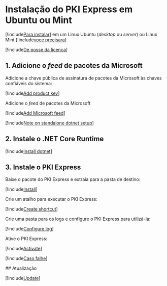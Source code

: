 ﻿# Instalação do PKI Express em Ubuntu ou Mint

[!include[Para instalar](includes/intro-prefix.md)] em um Linux Ubuntu (*desktop* ou *server*) ou Linux Mint [!include[voce precisara](includes/intro-suffix.md)]

[!include[De posse da licenca](includes/prereqs-reminder.md)]

## 1. Adicione o *feed* de pacotes da Microsoft

Adicione a chave pública de assinatura de pacotes da Microsoft às chaves confiáveis do sistema:

[!include[Add product key](../../../../includes/pki-express/ubuntu/add-key.md)]

Adicione o *feed* de pacotes da Microsoft

[!include[Add Microsoft feed](../../../../includes/pki-express/ubuntu/add-feed.md)]

[!include[Note on standalone dotnet setup](includes/dotnet-standalone-note.md)]

## 2. Instale o .NET Core Runtime

[!include[Install dotnet](../../../../includes/pki-express/ubuntu/install-dotnet.md)]

## 3. Instale o PKI Express

Baixe o pacote do PKI Express e extraia para a pasta de destino:

[!include[Install](../../../../includes/pki-express/linux/install-wget.md)]

Crie um atalho para executar o PKI Express:

[!include[Create shortcut](../../../../includes/pki-express/ubuntu/create-shortcut.md)]

Crie uma pasta para os logs e configure o PKI Express para utilizá-la:

[!include[Configure log](../../../../includes/pki-express/linux/config-log.md)]

Ative o PKI Express:

[!include[Activate](../../../../includes/pki-express/linux/activate.md)]

[!include[Caso falhe](includes/manual-activation.md)]

<a name="update" />
## Atualização

[!include[Update](includes/update-wget.md)]
